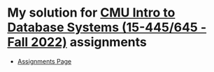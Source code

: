 # My solution for [CMU Intro to Database Systems (15-445/645 - Fall 2022)](https://15445.courses.cs.cmu.edu/fall2022/) assignments


- [Assignments Page](https://15445.courses.cs.cmu.edu/fall2022/assignments.html)